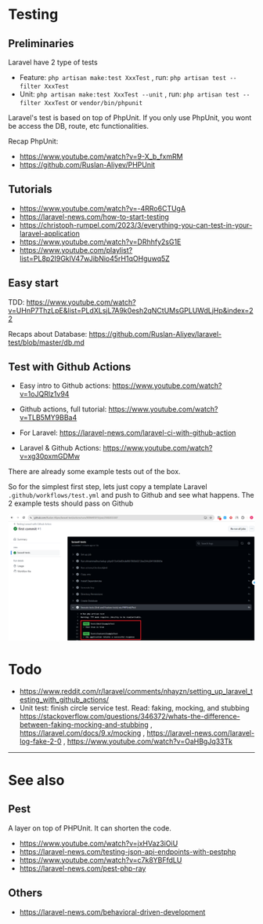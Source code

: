 # Testing

## Preliminaries

Laravel have 2 type of tests
- Feature: `php artisan make:test XxxTest` , run: `php artisan test --filter XxxTest`
- Unit: `php artisan make:test XxxTest --unit` , run: `php artisan test --filter XxxTest` or `vendor/bin/phpunit`

Laravel's test is based on top of PhpUnit. If you only use PhpUnit, you wont be access the DB, route, etc functionalities.

Recap PhpUnit: 
- https://www.youtube.com/watch?v=9-X_b_fxmRM
- https://github.com/Ruslan-Aliyev/PHPUnit

## Tutorials

- https://www.youtube.com/watch?v=-4RRo6CTUgA
- https://laravel-news.com/how-to-start-testing
- https://christoph-rumpel.com/2023/3/everything-you-can-test-in-your-laravel-application
- https://www.youtube.com/watch?v=DRhhfy2sG1E
- https://www.youtube.com/playlist?list=PL8p2I9GklV47wJibNio45rH1qOHguwq5Z

## Easy start

TDD: https://www.youtube.com/watch?v=UHnP7ThzLpE&list=PLdXLsjL7A9k0esh2qNCtUMsGPLUWdLjHp&index=22

Recaps about Database: https://github.com/Ruslan-Aliyev/laravel-test/blob/master/db.md

## Test with Github Actions

- Easy intro to Github actions: https://www.youtube.com/watch?v=1oJQRlz1v94
- Github actions, full tutorial: https://www.youtube.com/watch?v=TLB5MY9BBa4

- For Laravel: https://laravel-news.com/laravel-ci-with-github-action
- Laravel & Github Actions: https://www.youtube.com/watch?v=xg30pxmGDMw

There are already some example tests out of the box. 

So for the simplest first step, lets just copy a template Laravel `.github/workflows/test.yml` and push to Github and see what happens. The 2 example tests should pass on Github

![](/Illustrations/First_Github_Actions_Test_Results.png)

# Todo

- https://www.reddit.com/r/laravel/comments/nhayzn/setting_up_laravel_testing_with_github_actions/
- Unit test: finish circle service test. Read: faking, mocking, and stubbing https://stackoverflow.com/questions/346372/whats-the-difference-between-faking-mocking-and-stubbing , https://laravel.com/docs/9.x/mocking , https://laravel-news.com/laravel-log-fake-2-0 , https://www.youtube.com/watch?v=OaHBgJq33Tk

---

# See also

## Pest

A layer on top of PHPUnit. It can shorten the code.

- https://www.youtube.com/watch?v=jxHVaz3iOiU
- https://laravel-news.com/testing-json-api-endpoints-with-pestphp
- https://www.youtube.com/watch?v=c7k8YBFfdLU
- https://laravel-news.com/pest-php-ray

## Others

- https://laravel-news.com/behavioral-driven-development
